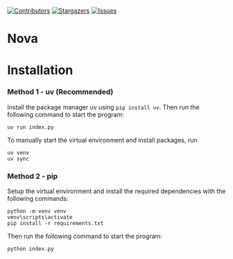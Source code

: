 [![Contributors][contributors-shield]][contributors-url]
[![Stargazers][stars-shield]][stars-url]
[![Issues][issues-shield]][issues-url]

# Nova



# Installation
### Method 1 - uv (Recommended)
Install the package manager uv using `pip install uv`. Then run the following command to start the program:
```
uv run index.py
```


To manually start the virtual environment and install packages, run
```
uv venv
uv sync
```

### Method 2 - pip
Setup the virtual environment and install the required dependencies with the following commands:
```
python -m venv venv
venv\scripts\activate
pip install -r requirements.txt
```

Then run the following command to start the program:
```
python index.py
```



[contributors-shield]: https://img.shields.io/github/contributors/jasonkwok475/Nova.svg?style=for-the-badge
[contributors-url]: https://github.com/jasonkwok475/Nova/graphs/contributors
[stars-shield]: https://img.shields.io/github/stars/jasonkwok475/Nova.svg?style=for-the-badge
[stars-url]: https://github.com/jasonkwok475/Nova/stargazers
[issues-shield]: https://img.shields.io/github/issues/jasonkwok475/Nova.svg?style=for-the-badge
[issues-url]: https://github.com/jasonkwok475/Nova/issues